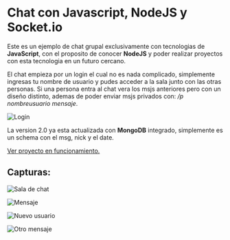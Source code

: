 # Chat con Javascript, NodeJS y Socket.io

Este es un ejemplo de chat grupal exclusivamente con tecnologias de **JavaScript**, 
con el proposito de conocer **NodeJS** y poder realizar proyectos con esta tecnologia
en un futuro cercano.

El chat empieza por un login el cual no es nada complicado, simplemente ingresas
tu nombre de usuario y pudes acceder a la sala junto con las otras personas. Si una
persona entra al chat  vera los msjs anteriores pero con un diseño distinto, ademas 
de poder enviar msjs privados con: */p nombreusuario mensaje*.

![Login](http://img.fenixzone.net/i/L37yJin.png)

La version 2.0 ya esta actualizada con **MongoDB** integrado, simplemente es un schema 
con el msg, nick y el date.

[Ver proyecto en funcionamiento.](https://javascript-chat.herokuapp.com/)

## Capturas:

![Sala de chat](http://img.fenixzone.net/i/3lyWVbm.png)

![Mensaje](http://img.fenixzone.net/i/zsvVr6G.png) 

![Nuevo usuario](http://img.fenixzone.net/i/XCBltmP.png)

![Otro mensaje](http://img.fenixzone.net/i/L4TdVuJ.png) 